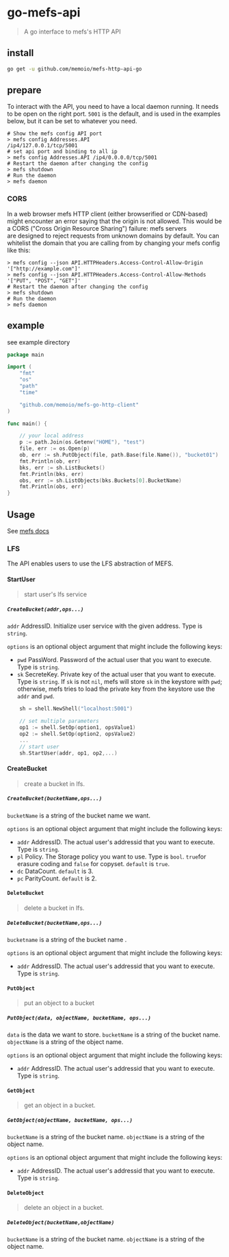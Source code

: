 # go-mefs-api

> A go interface to mefs's HTTP API

## install

```sh
go get -u github.com/memoio/mefs-http-api-go
```

## prepare

To interact with the API, you need to have a local daemon running. It needs to be open on the right port. `5001` is the default, and is used in the examples below, but it can be set to whatever you need.

```shell
# Show the mefs config API port
> mefs config Addresses.API
/ip4/127.0.0.1/tcp/5001
# set api port and binding to all ip
> mefs config Addresses.API /ip4/0.0.0.0/tcp/5001
# Restart the daemon after changing the config
> mefs shutdown
# Run the daemon
> mefs daemon
```

### CORS

In a web browser mefs HTTP client (either browserified or CDN-based) might encounter an error saying that the origin is not allowed. This would be a CORS ("Cross Origin Resource Sharing") failure: mefs servers are designed to reject requests from unknown domains by default. You can whitelist the domain that you are calling from by changing your mefs config like this:

```shell
> mefs config --json API.HTTPHeaders.Access-Control-Allow-Origin  '["http://example.com"]'
> mefs config --json API.HTTPHeaders.Access-Control-Allow-Methods '["PUT", "POST", "GET"]'
# Restart the daemon after changing the config
> mefs shutdown
# Run the daemon
> mefs daemon
```

## example

see example directory

```go
package main

import (
	"fmt"
	"os"
	"path"
	"time"

	"github.com/memoio/mefs-go-http-client"
)

func main() {

	// your local address
	p := path.Join(os.Getenv("HOME"), "test")
	file, err := os.Open(p)
	ob, err := sh.PutObject(file, path.Base(file.Name()), "bucket01")
	fmt.Println(ob, err)
	bks, err := sh.ListBuckets()
	fmt.Println(bks, err)
	obs, err := sh.ListObjects(bks.Buckets[0].BucketName)
	fmt.Println(obs, err)
}
```

## Usage

See [mefs docs](https://github.com/memoio/docs)

### LFS

The API enables users to use the LFS abstraction of MEFS.

#### StartUser

> start user's lfs service

##### `CreateBucket(addr,ops...)`

`addr` AddressID. Initialize user service with the given address. Type is `string`.

`options` is an optional object argument that might include the following keys:

- `pwd` PassWord. Password of the actual user that you want to execute. Type is `string`.
- `sk` SecreteKey. Private key of the actual user that you want to execute. Type is `string`. If `sk` is not `nil`, mefs will store `sk` in the keystore with `pwd`; otherwise, mefs tries to load the private key from the keystore use the `addr` and `pwd`.

```go
	sh = shell.NewShell("localhost:5001")

	// set multiple parameters
	op1 := shell.SetOp(option1, opsValue1)
	op2 := shell.SetOp(option2, opsValue2)
	...
	// start user
	sh.StartUser(addr, op1, op2,...)
```

#### CreateBucket

> create a bucket in lfs.

##### `CreateBucket(bucketName,ops...)`

`bucketName` is a string of the bucket name we want.

`options` is an optional object argument that might include the following keys:

- `addr` AddressID. The actual user's addressid that you want to execute. Type is `string`.
- `pl` Policy. The Storage policy you want to use. Type is `bool`. `true`for erasure coding and `false` for copyset. `default` is `true`.
- `dc` DataCount. `default` is 3.
- `pc` ParityCount. `default` is 2.

#### `DeleteBucket`

> delete a bucket in lfs.

##### `DeleteBucket(bucketName,ops...)`

`bucketname` is a string of the bucket name .

`options` is an optional object argument that might include the following keys:

- `addr` AddressID. The actual user's addressid that you want to execute. Type is `string`.

#### `PutObject`

> put an object to a bucket

##### `PutObject(data, objectName, bucketName, ops...)`

`data` is the data we want to store.
`bucketName` is a string of the bucket name.
`objectName` is a string of the object name.

`options` is an optional object argument that might include the following keys:

- `addr` AddressID. The actual user's addressid that you want to execute. Type is `string`.

#### `GetObject`

> get an object in a bucket.

##### `GetObject(objectName, bucketName, ops...)`

`bucketName` is a string of the bucket name.
`objectName` is a string of the object name.

`options` is an optional object argument that might include the following keys:

- `addr` AddressID. The actual user's addressid that you want to execute. Type is `string`.

#### `DeleteObject`

> delete an object in a bucket.

##### `DeleteObject(bucketName,objectName)`

`bucketName` is a string of the bucket name.
`objectName` is a string of the object name.
